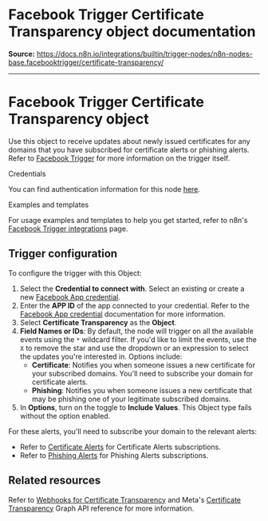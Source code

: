# Facebook Trigger Certificate Transparency object documentation

**Source:** https://docs.n8n.io/integrations/builtin/trigger-nodes/n8n-nodes-base.facebooktrigger/certificate-transparency/

---

# Facebook Trigger Certificate Transparency object

Use this object to receive updates about newly issued certificates for any domains that you have subscribed for certificate alerts or phishing alerts. Refer to [Facebook Trigger](../) for more information on the trigger itself.

Credentials

You can find authentication information for this node [here](../../../credentials/facebookapp/).

Examples and templates

For usage examples and templates to help you get started, refer to n8n's [Facebook Trigger integrations](https://n8n.io/integrations/facebook-trigger/) page.

## Trigger configuration

To configure the trigger with this Object:

1. Select the **Credential to connect with**. Select an existing or create a new [Facebook App credential](../../../credentials/facebookapp/).
2. Enter the **APP ID** of the app connected to your credential. Refer to the [Facebook App credential](../../../credentials/facebookapp/) documentation for more information.
3. Select **Certificate Transparency** as the **Object**.
4. **Field Names or IDs**: By default, the node will trigger on all the available events using the `*` wildcard filter. If you'd like to limit the events, use the `X` to remove the star and use the dropdown or an expression to select the updates you're interested in. Options include:
   - **Certificate**: Notifies you when someone issues a new certificate for your subscribed domains. You'll need to subscribe your domain for certificate alerts.
   - **Phishing**: Notifies you when someone issues a new certificate that may be phishing one of your legitimate subscribed domains.
5. In **Options**, turn on the toggle to **Include Values**. This Object type fails without the option enabled.

For these alerts, you'll need to subscribe your domain to the relevant alerts:

- Refer to [Certificate Alerts](https://developers.facebook.com/docs/certificate-transparency-api#certificate-alerts-subscribing) for Certificate Alerts subscriptions.
- Refer to [Phishing Alerts](https://developers.facebook.com/docs/certificate-transparency-api#phishing-alerts-subscribing) for Phishing Alerts subscriptions.

## Related resources

Refer to [Webhooks for Certificate Transparency](https://developers.facebook.com/docs/graph-api/webhooks/getting-started/webhooks-for-certificate-transparency) and Meta's [Certificate Transparency](https://developers.facebook.com/docs/graph-api/webhooks/reference/certificate-transparency/) Graph API reference for more information.
